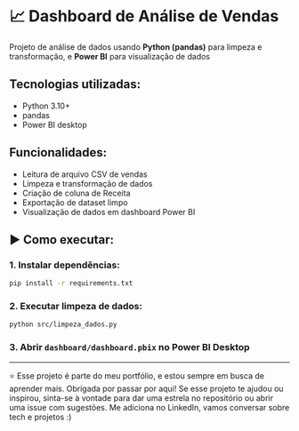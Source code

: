 # 📈 Dashboard de Análise de Vendas 

Projeto de análise de dados usando **Python (pandas)** para limpeza e transformação, e **Power BI** para visualização de dados

## Tecnologias utilizadas:
- Python 3.10+
- pandas
- Power BI desktop

## Funcionalidades:
- Leitura de arquivo CSV de vendas
- Limpeza e transformação de dados
- Criação de coluna de Receita
- Exportação de dataset limpo
- Visualização de dados em dashboard Power BI

## ▶️ Como executar:

### 1. Instalar dependências:
```bash
pip install -r requirements.txt
```
### 2. Executar limpeza de dados:
```bash
python src/limpeza_dados.py
```
### 3. Abrir `dashboard/dashboard.pbix` no Power BI Desktop 

---

⭐ Esse projeto é parte do meu portfólio, e estou sempre em busca de aprender mais. Obrigada por passar por aqui! Se esse projeto te ajudou ou inspirou, sinta-se à vontade para dar uma estrela no repositório ou abrir uma issue com sugestões. Me adiciona no LinkedIn, vamos conversar sobre tech e projetos :)



